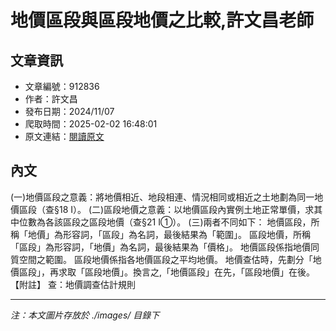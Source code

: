 # 地價區段與區段地價之比較,許文昌老師

## 文章資訊
- 文章編號：912836
- 作者：許文昌
- 發布日期：2024/11/07
- 爬取時間：2025-02-02 16:48:01
- 原文連結：[閱讀原文](https://real-estate.get.com.tw/Columns/detail.aspx?no=912836)

## 內文
(一)地價區段之意義：將地價相近、地段相連、情況相同或相近之土地劃為同一地價區段（查§18 I）。
(二)區段地價之意義：以地價區段內實例土地正常單價，求其中位數為各該區段之區段地價（查§21 I①）。
(三)兩者不同如下：
地價區段，所稱「地價」為形容詞，「區段」為名詞，最後結果為「範圍」。
區段地價，所稱「區段」為形容詞，「地價」為名詞，最後結果為「價格」。
地價區段係指地價同質空間之範圍。
區段地價係指各地價區段之平均地價。
地價查估時，先劃分「地價區段」，再求取「區段地價」。換言之,「地價區段」在先，「區段地價」在後。
【附註】
查：地價調查估計規則

---
*注：本文圖片存放於 ./images/ 目錄下*
